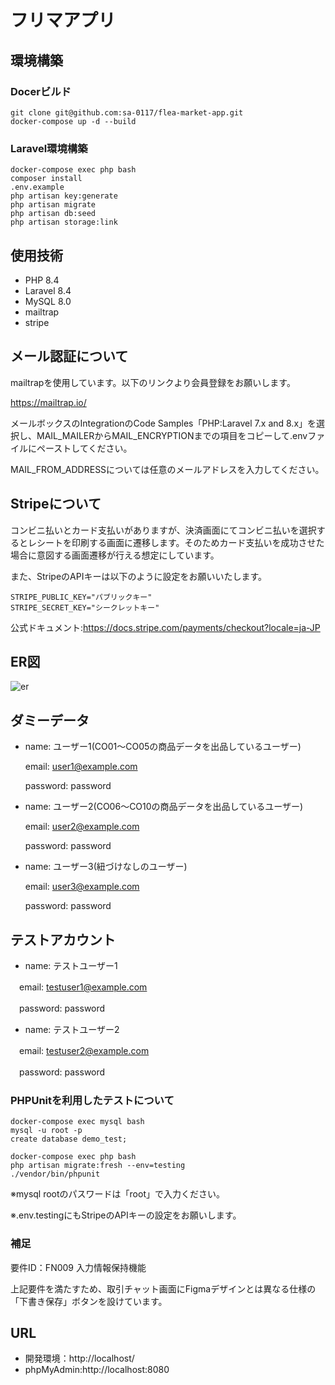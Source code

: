 # フリマアプリ 

## 環境構築  

### Docerビルド  
```  
git clone git@github.com:sa-0117/flea-market-app.git
docker-compose up -d --build  
``` 

### Laravel環境構築    
```  
docker-compose exec php bash  
composer install  
.env.example  
php artisan key:generate  
php artisan migrate  
php artisan db:seed 
php artisan storage:link 
```  

## 使用技術  

* PHP 8.4  
* Laravel 8.4  
* MySQL 8.0  
* mailtrap
* stripe

## メール認証について

mailtrapを使用しています。以下のリンクより会員登録をお願いします。

https://mailtrap.io/

メールボックスのIntegrationのCode Samples「PHP:Laravel 7.x and 8.x」を選択し、MAIL_MAILERからMAIL_ENCRYPTIONまでの項目をコピーして.envファイルにペーストしてください。

MAIL_FROM_ADDRESSについては任意のメールアドレスを入力してください。

## Stripeについて

コンビニ払いとカード支払いがありますが、決済画面にてコンビニ払いを選択するとレシートを印刷する画面に遷移します。そのためカード支払いを成功させた場合に意図する画面遷移が行える想定にしています。

また、StripeのAPIキーは以下のように設定をお願いいたします。
``` 
STRIPE_PUBLIC_KEY="パブリックキー"
STRIPE_SECRET_KEY="シークレットキー"
``` 

公式ドキュメント:https://docs.stripe.com/payments/checkout?locale=ja-JP

## ER図

![er](https://github.com/user-attachments/assets/5f4bc1b0-e129-4b52-9a7b-e24d30d24e11)

## ダミーデータ
* name: ユーザー1(CO01～CO05の商品データを出品しているユーザー)

  email: user1@example.com

  password: password

* name: ユーザー2(CO06～CO10の商品データを出品しているユーザー)

  email: user2@example.com

  password: password

* name: ユーザー3(紐づけなしのユーザー)

  email: user3@example.com

  password: password
  

## テストアカウント
* name: テストユーザー1

　email: testuser1@example.com

　password: password

* name: テストユーザー2

　email: testuser2@example.com

　password: password

### PHPUnitを利用したテストについて
``` 
docker-compose exec mysql bash
mysql -u root -p
create database demo_test;

docker-compose exec php bash
php artisan migrate:fresh --env=testing
./vendor/bin/phpunit
```
※mysql rootのパスワードは「root」で入力ください。

※.env.testingにもStripeのAPIキーの設定をお願いします。

### 補足
要件ID：FN009 入力情報保持機能

上記要件を満たすため、取引チャット画面にFigmaデザインとは異なる仕様の「下書き保存」ボタンを設けています。

## URL  

* 開発環境：http://localhost/ 
* phpMyAdmin:http://localhost:8080

